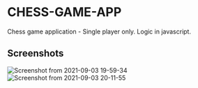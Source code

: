 
# CHESS-GAME-APP
Chess game application - Single player only. Logic in javascript.

## Screenshots
![Screenshot from 2021-09-03 19-59-34](https://user-images.githubusercontent.com/58922125/132072647-cfc59ea7-9eb5-4b60-8db1-cdcc052d2196.png)
![Screenshot from 2021-09-03 20-11-55](https://user-images.githubusercontent.com/58922125/132073268-51ce790e-d0e7-42b6-9bcd-d9226dc875a8.png)
